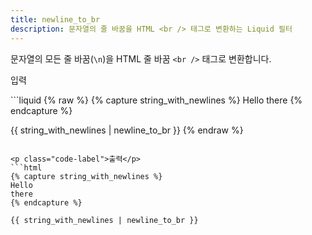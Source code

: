 ```yaml
---
title: newline_to_br
description: 문자열의 줄 바꿈을 HTML <br /> 태그로 변환하는 Liquid 필터
---
```


문자열의 모든 줄 바꿈(`\n`)을 HTML 줄 바꿈 `<br />` 태그로 변환합니다.

<p class="code-label">입력</p>
```liquid
{% raw %}
{% capture string_with_newlines %}
Hello
there
{% endcapture %}

{{ string_with_newlines | newline_to_br }}
{% endraw %}
```

<p class="code-label">출력</p>
```html
{% capture string_with_newlines %}
Hello
there
{% endcapture %}

{{ string_with_newlines | newline_to_br }}
```

